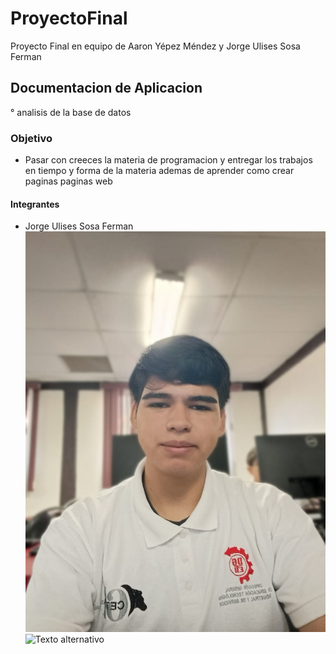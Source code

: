 # ProyectoFinal
Proyecto Final en equipo de Aaron Yépez Méndez y Jorge Ulises Sosa Ferman
## Documentacion de Aplicacion
° analisis de la base de datos
### Objetivo
- Pasar con creeces la materia de programacion y entregar los trabajos en tiempo y forma de la materia ademas de aprender como crear paginas paginas web
#### Integrantes
- Jorge Ulises Sosa Ferman
![Texto alternativo](/sosin.jpg "Jorge Ulises Sosa Ferman")
![Texto alternativo](/MylLove.jpg "Aaron Yepez Mendez")

